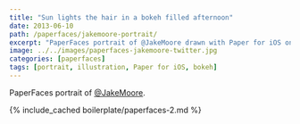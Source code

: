 ```yaml
---
title: "Sun lights the hair in a bokeh filled afternoon"
date: 2013-06-10
path: /paperfaces/jakemoore-portrait/
excerpt: "PaperFaces portrait of @JakeMoore drawn with Paper for iOS on an iPad."
image: ../../images/paperfaces-jakemoore-twitter.jpg
categories: [paperfaces]
tags: [portrait, illustration, Paper for iOS, bokeh]
---
```


PaperFaces portrait of [@JakeMoore](https://twitter.com/JakeMoore).

{% include_cached boilerplate/paperfaces-2.md %}
